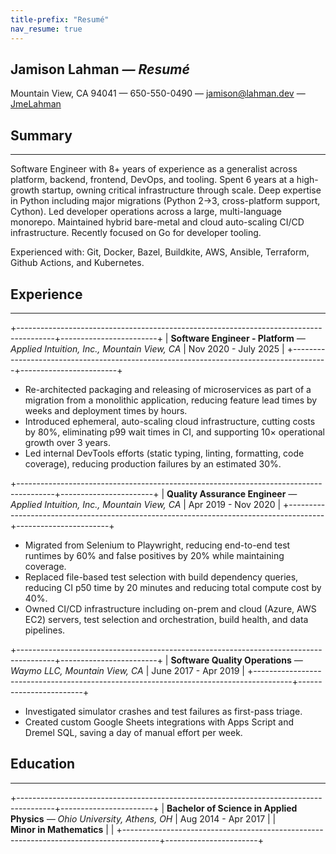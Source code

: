 ```yaml
---
title-prefix: "Resumé"
nav_resume: true
---
```

<section class="resume">

# Jamison Lahman *&mdash; Resumé*

<p class="subtitle">
  Mountain View, CA 94041 &mdash; <i class="fa-solid fa-phone"></i> 650-550-0490 &mdash; <a alt="Email" title="Email" href="mailto:jamison@lahman.dev"><i class="fas fa-envelope"></i> jamison@lahman.dev</a> &mdash; <a alt="GitHub" title="GitHub" href="https://github.com/jmelahman"><i class="fab fa-github"></i> JmeLahman</a>
</p>

## Summary

<hr/>

Software Engineer with 8+ years of experience as a generalist across platform, backend, frontend, DevOps, and tooling.
Spent 6 years at a high-growth startup, owning critical infrastructure through scale.
Deep expertise in Python including major migrations (Python 2→3, cross-platform support, Cython).
Led developer operations across a large, multi-language monorepo.
Maintained hybrid bare-metal and cloud auto-scaling CI/CD infrastructure.
Recently focused on Go for developer tooling.

Experienced with: Git, Docker, Bazel, Buildkite, AWS, Ansible, Terraform, Github Actions, and Kubernetes.

## Experience

<hr/>

+---------------------------------------------------------------------------------------+------------------------+
| **Software Engineer - Platform** *&mdash; Applied Intuition, Inc., Mountain View, CA* |  Nov 2020 - July 2025  |
+---------------------------------------------------------------------------------------+------------------------+

- Re-architected packaging and releasing of microservices as part of a migration from a monolithic
application, reducing feature lead times by weeks and deployment times by hours.
- Introduced ephemeral, auto-scaling cloud infrastructure, cutting costs by 80%,
eliminating p99 wait times in CI, and supporting 10× operational growth over 3 years.
- Led internal DevTools efforts (static typing, linting, formatting, code coverage),
reducing production failures by an estimated 30%.

+---------------------------------------------------------------------------------------+-----------------------+
| **Quality Assurance Engineer** *&mdash; Applied Intuition, Inc., Mountain View, CA*   |  Apr 2019 - Nov 2020  |
+---------------------------------------------------------------------------------------+-----------------------+

- Migrated from Selenium to Playwright, reducing end-to-end test runtimes by 60% and
false positives by 20% while maintaining coverage.
- Replaced file-based test selection with build dependency queries,
reducing CI p50 time by 20 minutes and reducing total compute cost by 40%.
- Owned CI/CD infrastructure including on-prem and cloud (Azure, AWS EC2) servers,
test selection and orchestration, build health, and data pipelines.

+---------------------------------------------------------------------------------------+------------------------+
| **Software Quality Operations** *&mdash; Waymo LLC, Mountain View, CA*                |  June 2017 - Apr 2019  |
+---------------------------------------------------------------------------------------+------------------------+

- Investigated simulator crashes and test failures as first-pass triage.
- Created custom Google Sheets integrations with Apps Script and Dremel SQL,
saving a day of manual effort per week.

## Education

<hr/>

+---------------------------------------------------------------------------------------+-----------------------+
| **Bachelor of Science in Applied Physics** *&mdash; Ohio University, Athens, OH*      |  Aug 2014 - Apr 2017  |
| <br> **Minor in Mathematics**                                                         |                       |
+---------------------------------------------------------------------------------------+-----------------------+

</section>
